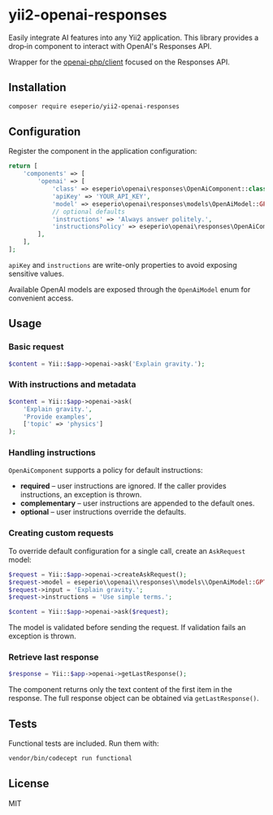# yii2-openai-responses

Easily integrate AI features into any Yii2 application. This library provides a drop‑in component to interact with OpenAI's Responses API.

Wrapper for the [openai-php/client](https://github.com/openai-php/client) focused on the Responses API.

## Installation

```bash
composer require eseperio/yii2-openai-responses
```

## Configuration

Register the component in the application configuration:

```php
return [
    'components' => [
        'openai' => [
            'class' => eseperio\openai\responses\OpenAiComponent::class,
            'apiKey' => 'YOUR_API_KEY',
            'model' => eseperio\openai\responses\models\OpenAiModel::GPT_4_1_MINI,
            // optional defaults
            'instructions' => 'Always answer politely.',
            'instructionsPolicy' => eseperio\openai\responses\OpenAiComponent::INSTRUCTIONS_COMPLEMENTARY,
        ],
    ],
];
```

`apiKey` and `instructions` are write-only properties to avoid exposing sensitive values.

Available OpenAI models are exposed through the `OpenAiModel` enum for convenient access.

## Usage

### Basic request

```php
$content = Yii::$app->openai->ask('Explain gravity.');
```

### With instructions and metadata

```php
$content = Yii::$app->openai->ask(
    'Explain gravity.',
    'Provide examples',
    ['topic' => 'physics']
);
```

### Handling instructions

`OpenAiComponent` supports a policy for default instructions:

* **required** – user instructions are ignored. If the caller provides instructions, an exception is thrown.
* **complementary** – user instructions are appended to the default ones.
* **optional** – user instructions override the defaults.

### Creating custom requests

To override default configuration for a single call, create an `AskRequest` model:

```php
$request = Yii::$app->openai->createAskRequest();
$request->model = eseperio\\openai\\responses\\models\\OpenAiModel::GPT_4_1;
$request->input = 'Explain gravity.';
$request->instructions = 'Use simple terms.';

$content = Yii::$app->openai->ask($request);
```

The model is validated before sending the request. If validation fails an exception is thrown.

### Retrieve last response

```php
$response = Yii::$app->openai->getLastResponse();
```

The component returns only the text content of the first item in the response. The full response object can be obtained via `getLastResponse()`.

## Tests

Functional tests are included. Run them with:

```bash
vendor/bin/codecept run functional
```

## License

MIT

